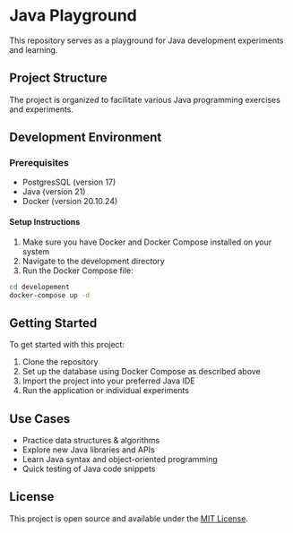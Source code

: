 # Java Playground

This repository serves as a playground for Java development experiments and learning.

## Project Structure

The project is organized to facilitate various Java programming exercises and experiments.

## Development Environment

### Prerequisites
- PostgresSQL (version 17)
- Java (version 21)
- Docker (version 20.10.24)

#### Setup Instructions

1. Make sure you have Docker and Docker Compose installed on your system
2. Navigate to the development directory
3. Run the Docker Compose file:

```bash
cd developement
docker-compose up -d
```
## Getting Started

To get started with this project:

1. Clone the repository
2. Set up the database using Docker Compose as described above
3. Import the project into your preferred Java IDE
4. Run the application or individual experiments

## Use Cases
- Practice data structures & algorithms
- Explore new Java libraries and APIs
- Learn Java syntax and object-oriented programming
- Quick testing of Java code snippets

## License

This project is open source and available under the [MIT License](LICENSE).
